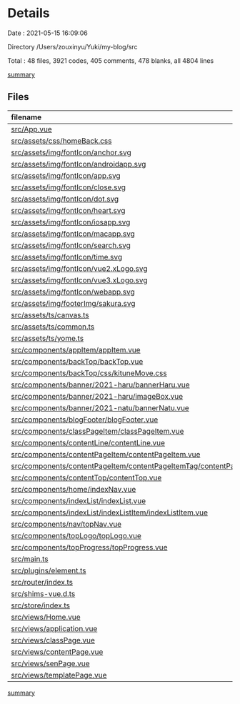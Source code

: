 # Details

Date : 2021-05-15 16:09:06

Directory /Users/zouxinyu/Yuki/my-blog/src

Total : 48 files,  3921 codes, 405 comments, 478 blanks, all 4804 lines

[summary](results.md)

## Files
| filename | language | code | comment | blank | total |
| :--- | :--- | ---: | ---: | ---: | ---: |
| [src/App.vue](/src/App.vue) | Vue | 74 | 8 | 15 | 97 |
| [src/assets/css/homeBack.css](/src/assets/css/homeBack.css) | CSS | 52 | 3 | 8 | 63 |
| [src/assets/img/fontIcon/anchor.svg](/src/assets/img/fontIcon/anchor.svg) | XML | 1 | 0 | 0 | 1 |
| [src/assets/img/fontIcon/androidapp.svg](/src/assets/img/fontIcon/androidapp.svg) | XML | 1 | 0 | 0 | 1 |
| [src/assets/img/fontIcon/app.svg](/src/assets/img/fontIcon/app.svg) | XML | 1 | 0 | 0 | 1 |
| [src/assets/img/fontIcon/close.svg](/src/assets/img/fontIcon/close.svg) | XML | 1 | 0 | 0 | 1 |
| [src/assets/img/fontIcon/dot.svg](/src/assets/img/fontIcon/dot.svg) | XML | 1 | 0 | 0 | 1 |
| [src/assets/img/fontIcon/heart.svg](/src/assets/img/fontIcon/heart.svg) | XML | 1 | 0 | 0 | 1 |
| [src/assets/img/fontIcon/iosapp.svg](/src/assets/img/fontIcon/iosapp.svg) | XML | 1 | 0 | 0 | 1 |
| [src/assets/img/fontIcon/macapp.svg](/src/assets/img/fontIcon/macapp.svg) | XML | 1 | 0 | 0 | 1 |
| [src/assets/img/fontIcon/search.svg](/src/assets/img/fontIcon/search.svg) | XML | 1 | 0 | 0 | 1 |
| [src/assets/img/fontIcon/time.svg](/src/assets/img/fontIcon/time.svg) | XML | 1 | 0 | 0 | 1 |
| [src/assets/img/fontIcon/vue2.xLogo.svg](/src/assets/img/fontIcon/vue2.xLogo.svg) | XML | 1 | 0 | 0 | 1 |
| [src/assets/img/fontIcon/vue3.xLogo.svg](/src/assets/img/fontIcon/vue3.xLogo.svg) | XML | 1 | 0 | 0 | 1 |
| [src/assets/img/fontIcon/webapp.svg](/src/assets/img/fontIcon/webapp.svg) | XML | 1 | 0 | 0 | 1 |
| [src/assets/img/footerImg/sakura.svg](/src/assets/img/footerImg/sakura.svg) | XML | 25 | 0 | 0 | 25 |
| [src/assets/ts/canvas.ts](/src/assets/ts/canvas.ts) | TypeScript | 93 | 12 | 10 | 115 |
| [src/assets/ts/common.ts](/src/assets/ts/common.ts) | TypeScript | 24 | 11 | 5 | 40 |
| [src/assets/ts/yome.ts](/src/assets/ts/yome.ts) | TypeScript | 18 | 1 | 2 | 21 |
| [src/components/appItem/appItem.vue](/src/components/appItem/appItem.vue) | Vue | 87 | 2 | 13 | 102 |
| [src/components/backTop/backTop.vue](/src/components/backTop/backTop.vue) | Vue | 112 | 29 | 18 | 159 |
| [src/components/backTop/css/kituneMove.css](/src/components/backTop/css/kituneMove.css) | CSS | 301 | 2 | 42 | 345 |
| [src/components/banner/2021-haru/bannerHaru.vue](/src/components/banner/2021-haru/bannerHaru.vue) | Vue | 354 | 42 | 10 | 406 |
| [src/components/banner/2021-haru/imageBox.vue](/src/components/banner/2021-haru/imageBox.vue) | Vue | 36 | 1 | 3 | 40 |
| [src/components/banner/2021-natu/bannerNatu.vue](/src/components/banner/2021-natu/bannerNatu.vue) | Vue | 53 | 14 | 6 | 73 |
| [src/components/blogFooter/blogFooter.vue](/src/components/blogFooter/blogFooter.vue) | Vue | 69 | 0 | 12 | 81 |
| [src/components/classPageItem/classPageItem.vue](/src/components/classPageItem/classPageItem.vue) | Vue | 143 | 15 | 19 | 177 |
| [src/components/contentLine/contentLine.vue](/src/components/contentLine/contentLine.vue) | Vue | 54 | 0 | 9 | 63 |
| [src/components/contentPageItem/contentPageItem.vue](/src/components/contentPageItem/contentPageItem.vue) | Vue | 178 | 21 | 30 | 229 |
| [src/components/contentPageItem/contentPageItemTag/contentPageItemTag.vue](/src/components/contentPageItem/contentPageItemTag/contentPageItemTag.vue) | Vue | 35 | 0 | 6 | 41 |
| [src/components/contentTop/contentTop.vue](/src/components/contentTop/contentTop.vue) | Vue | 110 | 10 | 15 | 135 |
| [src/components/home/indexNav.vue](/src/components/home/indexNav.vue) | Vue | 81 | 2 | 12 | 95 |
| [src/components/indexList/indexList.vue](/src/components/indexList/indexList.vue) | Vue | 181 | 33 | 27 | 241 |
| [src/components/indexList/indexListItem/indexListItem.vue](/src/components/indexList/indexListItem/indexListItem.vue) | Vue | 20 | 1 | 7 | 28 |
| [src/components/nav/topNav.vue](/src/components/nav/topNav.vue) | Vue | 251 | 20 | 36 | 307 |
| [src/components/topLogo/topLogo.vue](/src/components/topLogo/topLogo.vue) | Vue | 86 | 8 | 13 | 107 |
| [src/components/topProgress/topProgress.vue](/src/components/topProgress/topProgress.vue) | Vue | 46 | 13 | 10 | 69 |
| [src/main.ts](/src/main.ts) | TypeScript | 28 | 3 | 7 | 38 |
| [src/plugins/element.ts](/src/plugins/element.ts) | TypeScript | 6 | 0 | 2 | 8 |
| [src/router/index.ts](/src/router/index.ts) | TypeScript | 65 | 0 | 4 | 69 |
| [src/shims-vue.d.ts](/src/shims-vue.d.ts) | TypeScript | 5 | 1 | 1 | 7 |
| [src/store/index.ts](/src/store/index.ts) | TypeScript | 37 | 1 | 2 | 40 |
| [src/views/Home.vue](/src/views/Home.vue) | Vue | 227 | 26 | 29 | 282 |
| [src/views/application.vue](/src/views/application.vue) | Vue | 142 | 12 | 18 | 172 |
| [src/views/classPage.vue](/src/views/classPage.vue) | Vue | 218 | 18 | 22 | 258 |
| [src/views/contentPage.vue](/src/views/contentPage.vue) | Vue | 537 | 75 | 38 | 650 |
| [src/views/senPage.vue](/src/views/senPage.vue) | Vue | 124 | 17 | 18 | 159 |
| [src/views/templatePage.vue](/src/views/templatePage.vue) | Vue | 36 | 4 | 9 | 49 |

[summary](results.md)
